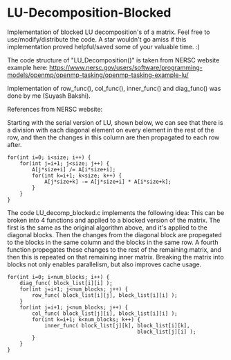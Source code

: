 # LU-Decomposition-Blocked
Implementation of blocked LU decomposition's of a matrix. 
Feel free to use/modify/distribute the code.
A star wouldn't go amiss if this implementation proved helpful/saved some of your valuable time. :)

The code structure of "LU_Decomposition()" is taken from NERSC website example here: https://www.nersc.gov/users/software/programming-models/openmp/openmp-tasking/openmp-tasking-example-lu/

Implementation of row_func(), col_func(), inner_func() and diag_func() was done by me (Suyash Bakshi).

References from NERSC website:

Starting with the serial version of LU, shown below, we can see that there is a division with each diagonal element on every element in the rest of the row, and then the changes in this column are then propagated to each row after.
```
for(int i=0; i<size; i++) {
    for(int j=i+1; j<size; j++) {
        A[j*size+i] /= A[i*size+i];
        for(int k=i+1; k<size; k++) {
            A[j*size+k] -= A[j*size+i] * A[i*size+k];
        }
    }
}
```

The code LU_decomp_blocked.c implements the following idea:
This can be broken into 4 functions and applied to a blocked version of the matrix. The first is the same as the original algorithm above, and it's applied to the diagonal blocks. Then the changes from the diagonal block are propegated to the blocks in the same column and the blocks in the same row. A fourth function propegates these changes to the rest of the remaining matrix, and then this is repeated on that remaining inner matrix. Breaking the matrix into blocks not only enables parallelism, but also improves cache usage.
```
for(int i=0; i<num_blocks; i++) {
    diag_func( block_list[i][i] );
    for(int j=i+1; j<num_blocks; j++) {
        row_func( block_list[i][j], block_list[i][i] );
    }
    for(int j=i+1; j<num_blocks; j++) {
        col_func( block_list[j][i], block_list[i][i] );
        for(int k=i+1; k<num_blocks; k++) {
            inner_func( block_list[j][k], block_list[i][k], 
                                          block_list[j][i] );
        }
    }
}
```
